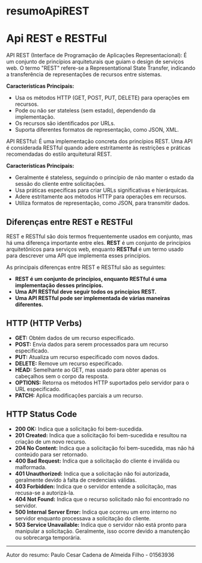 # resumoApiREST

# Api REST e RESTFul


API REST (Interface de Programação de Aplicações Representacional): É um conjunto de princípios arquiteturais que guiam o design de serviços web. O termo "REST" refere-se a Representational State Transfer, indicando a transferência de representações de recursos entre sistemas.

**Características Principais:**
- Usa os métodos HTTP (GET, POST, PUT, DELETE) para operações em recursos.
- Pode ou não ser stateless (sem estado), dependendo da implementação.
- Os recursos são identificados por URLs.
- Suporta diferentes formatos de representação, como JSON, XML.

API RESTful: É uma implementação concreta dos princípios REST. Uma API é considerada RESTful quando adere estritamente às restrições e práticas recomendadas do estilo arquitetural REST.

**Características Principais:**
- Geralmente é stateless, seguindo o princípio de não manter o estado da sessão do cliente entre solicitações.
- Usa práticas específicas para criar URLs significativas e hierárquicas.
- Adere estritamente aos métodos HTTP para operações em recursos.
- Utiliza formatos de representação, como JSON, para transmitir dados.

## Diferenças entre REST e RESTFul

REST e RESTful são dois termos frequentemente usados ​​em conjunto, mas há uma diferença importante entre eles. **REST** é um conjunto de princípios arquitetônicos para serviços web, enquanto **RESTful** é um termo usado para descrever uma API que implementa esses princípios.

As principais diferenças entre REST e RESTful são as seguintes:

- **REST é um conjunto de princípios, enquanto RESTful é uma implementação desses princípios.**
- **Uma API RESTful deve seguir todos os princípios REST.**
- **Uma API RESTful pode ser implementada de várias maneiras diferentes.**

## HTTP (HTTP Verbs)

- **GET:** Obtém dados de um recurso especificado.
- **POST:** Envia dados para serem processados ​​para um recurso especificado.
- **PUT:** Atualiza um recurso especificado com novos dados.
- **DELETE:** Remove um recurso especificado.
- **HEAD:** Semelhante ao GET, mas usado para obter apenas os cabeçalhos sem o corpo da resposta.
- **OPTIONS:** Retorna os métodos HTTP suportados pelo servidor para o URL especificado.
- **PATCH:** Aplica modificações parciais a um recurso.

## HTTP Status Code

  

- **200 OK:** Indica que a solicitação foi bem-sucedida.
- **201 Created:** Indica que a solicitação foi bem-sucedida e resultou na criação de um novo recurso.
- **204 No Content:** Indica que a solicitação foi bem-sucedida, mas não há conteúdo para ser retornado.
- **400 Bad Request:** Indica que a solicitação do cliente é inválida ou malformada.
- **401 Unauthorized:** Indica que a solicitação não foi autorizada, geralmente devido à falta de credenciais válidas.
- **403 Forbidden:** Indica que o servidor entende a solicitação, mas recusa-se a autorizá-la.
- **404 Not Found:** Indica que o recurso solicitado não foi encontrado no servidor.
- **500 Internal Server Error:** Indica que ocorreu um erro interno no servidor enquanto processava a solicitação do cliente.
- **503 Service Unavailable:** Indica que o servidor não está pronto para manipular a solicitação. Geralmente, isso ocorre devido a manutenção ou sobrecarga temporária.


  
---
Autor do resumo: Paulo Cesar Cadena de Almeida Filho - 01563936
